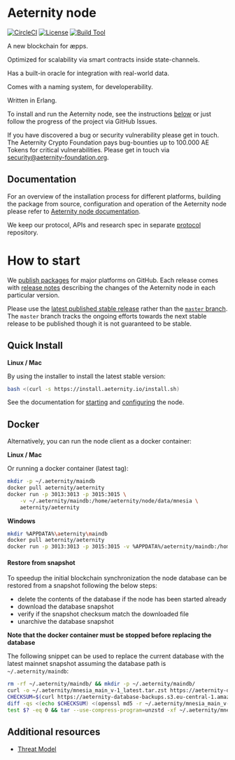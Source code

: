 # Aeternity node

[![CircleCI][circleci badge]][circleci]
[![License][license badge]][license]
[![Build Tool][build tool]][rebar3]

A new blockchain for æpps.

Optimized for scalability via smart contracts inside state-channels.

Has a built-in oracle for integration with real-world data.

Comes with a naming system, for developerability.

Written in Erlang.

To install and run the Aeternity node, see the instructions [below](#how-to-start) or just follow the progress of the project via GitHub Issues.

If you have discovered a bug or security vulnerability please get in touch. The Aeternity Crypto Foundation pays bug-bounties up to 100.000 AE Tokens for critical vulnerabilities. Please get in touch via [security@aeternity-foundation.org](mailto:security@aeternity-foundation.org).

[pivotal]: https://www.pivotaltracker.com/n/projects/2124891
[hackerone]: https://hackerone.com/aeternity

## Documentation

For an overview of the installation process for different platforms,
building the package from source, configuration and operation of the Aeternity
node please refer to [Aeternity node documentation](https://docs.aeternity.io/).

We keep our protocol, APIs and research spec in separate [protocol][protocol]
repository.

[protocol]: https://github.com/aeternity/protocol

# How to start

We [publish packages][releases] for major platforms on GitHub.
Each release comes with [release notes][release-notes] describing the
changes of the Aeternity node in each particular version.

Please use the [latest published stable release][latest-release] rather than the [`master` branch][master].
The `master` branch tracks the ongoing efforts towards the next stable release to be published though it is not guaranteed to be stable.

[releases]: https://github.com/aeternity/aeternity/releases
[release-notes]: /docs/release-notes
[latest-release]: https://github.com/aeternity/aeternity/releases/latest
[master]: https://github.com/aeternity/aeternity/tree/master

## Quick Install

**Linux / Mac**

By using the installer to install the latest stable version:
```bash
bash <(curl -s https://install.aeternity.io/install.sh)
```
See the documentation for [starting](https://docs.aeternity.io/en/stable/operation/#start-the-node) and [configuring](https://docs.aeternity.io/en/stable/configuration/#example) the node.

## Docker

Alternatively, you can run the node client as a docker container:

**Linux / Mac**

Or running a docker container (latest tag):
```bash
mkdir -p ~/.aeternity/maindb
docker pull aeternity/aeternity
docker run -p 3013:3013 -p 3015:3015 \
    -v ~/.aeternity/maindb:/home/aeternity/node/data/mnesia \
    aeternity/aeternity
```
**Windows**
```bash
mkdir %APPDATA%\aeternity\maindb
docker pull aeternity/aeternity
docker run -p 3013:3013 -p 3015:3015 -v %APPDATA%/aeternity/maindb:/home/aeternity/node/data/mnesia aeternity/aeternity
```

#### Restore from snapshot

To speedup the initial blockchain synchronization the node database can be restored from a snapshot following the below steps:

* delete the contents of the database if the node has been started already
* download the database snapshot
* verify if the snapshot checksum match the downloaded file
* unarchive the database snapshot

**Note that the docker container must be stopped before replacing the database**

The following snippet can be used to replace the current database with the latest mainnet snapshot assuming the database path is ` ~/.aeternity/maindb`:

```bash
rm -rf ~/.aeternity/maindb/ && mkdir -p ~/.aeternity/maindb/
curl -o ~/.aeternity/mnesia_main_v-1_latest.tar.zst https://aeternity-database-backups.s3.eu-central-1.amazonaws.com/main_backup_v1_full_latest.tar.zst
CHECKSUM=$(curl https://aeternity-database-backups.s3.eu-central-1.amazonaws.com/main_backup_v1_full_latest.tar.zst.md5)
diff -qs <(echo $CHECKSUM) <(openssl md5 -r ~/.aeternity/mnesia_main_v-1_latest.tar.zst | awk '{ print $1; }')
test $? -eq 0 && tar --use-compress-program=unzstd -xf ~/.aeternity/mnesia_main_v-1_latest.tar.zst -C ~/.aeternity/maindb/
```


## Additional resources

* [Threat Model](https://github.com/aeternity/aetmodel/blob/master/ThreatModel.md)


[circleci]: https://circleci.com/gh/aeternity/aeternity
[circleci badge]: https://circleci.com/gh/aeternity/aeternity.svg?style=shield
[license badge]: https://img.shields.io/badge/license-ISC-blue.svg
[license]: https://github.com/aeternity/aeternity/blob/master/LICENSE
[build tool]: https://img.shields.io/badge/build%20tool-rebar3-orange.svg
[rebar3]: https://www.rebar3.org
